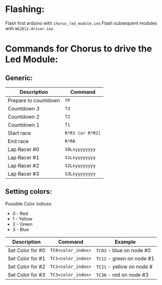 # Flashing:

Flash first arduino with `chorus_led_module.ino`
Flash subsequent modules with `WS2812-driver.ino`

# Commands for Chorus to drive the Led Module:

## Generic:

| Description          | Command          |
|----------------------|------------------|
| Prepare to countdown | `TP`             |
| Countdown 3          | `T3`             |
| Countdown 2          | `T2`             |
| Countdown 1          | `T1`             |
| Start race           | `R*R1 (or R*R2)` |
| End race             | `R*R0`           |
| Lap Racer #0         | `S0Lxyyyyyyyy`   |
| Lap Racer #1         | `S1Lxyyyyyyyy`   |
| Lap Racer #2         | `S2Lxyyyyyyyy`   |
| Lap Racer #3         | `S3Lxyyyyyyyy`   |

## Setting colors:

Possible Color indices:
- 0 - Red
- 1 - Yellow
- 2 - Green
- 3 - Blue

| Description      | Command            | Example                   |
|------------------|--------------------|---------------------------|
| Set Color for #0 | `TC0<color_index>` | `TC03` - blue on node #0  |
| Set Color for #1 | `TC1<color_index>` | `TC12` - green on node #1 |
| Set Color for #2 | `TC2<color_index>` | `TC21` - yellow on node # |
| Set Color for #3 | `TC3<color_index>` | `TC30` - red on node #3   |